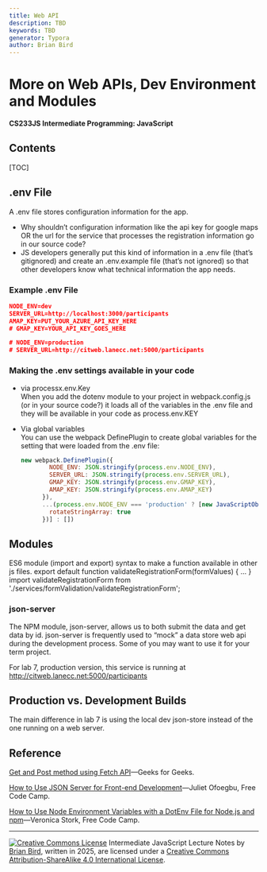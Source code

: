 ```yaml
---
title: Web API
description: TBD
keywords: TBD
generator: Typora
author: Brian Bird
---
```


<h1>More on Web APIs, Dev Environment and Modules</h1>

**CS233JS Intermediate Programming: JavaScript**

<h2>Contents</h2>

[TOC]

## .env File

A .env file stores configuration information for the app. 

- Why shouldn’t configuration information like the api key for google 
  maps OR the url for the service that processes the registration 
  information go in our source code?
- JS developers generally put this kind of information in a .env file (that’s 
  gitignored) and create an .env.example file (that’s not ignored) so that 
  other developers know what technical information the app needs.

### Example .env File

```json
NODE_ENV=dev
SERVER_URL=http://localhost:3000/participants
AMAP_KEY=PUT_YOUR_AZURE_API_KEY_HERE
# GMAP_KEY=YOUR_API_KEY_GOES_HERE

# NODE_ENV=production
# SERVER_URL=http://citweb.lanecc.net:5000/participants
```

### Making the .env settings available in your code

- via processx.env.Key  
  When you add the dotenv module to your project in webpack.config.js (or in your source code?) it loads all of the variables in the .env file and they will be available in your code as process.env.KEY

- Via global variables  
  You can use the webpack DefinePlugin to create global variables for the setting that were loaded from the .env file:  

  ```javascript
  new webpack.DefinePlugin({
          NODE_ENV: JSON.stringify(process.env.NODE_ENV),
          SERVER_URL: JSON.stringify(process.env.SERVER_URL),
          GMAP_KEY: JSON.stringify(process.env.GMAP_KEY),
          AMAP_KEY: JSON.stringify(process.env.AMAP_KEY)
        }),
        ...(process.env.NODE_ENV === 'production' ? [new JavaScriptObfuscator ({
          rotateStringArray: true
        })] : [])
  ```

## Modules

 ES6 module (import and export) syntax to make 
a function available in other js files.
export default function validateRegistrationForm(formValues) { … } 
import validateRegistrationForm from './services/formValidation/validateRegistrationForm';

### json-server

The NPM module, json-server,  allows us to both submit the data and get data by id. json-server is frequently used to “mock” a data store web api during the development process. Some of you may want to use it for your term project.

For lab 7, production version, this service is running at  http://citweb.lanecc.net:5000/participants

## Production vs. Development Builds

The main difference in lab 7 is using the local dev json-store instead of the one running on a web server.



## Reference

[Get and Post method using Fetch API](https://www.geeksforgeeks.org/get-and-post-method-using-fetch-api/)&mdash;Geeks for Geeks.

[How to Use JSON Server for Front-end Development](https://www.freecodecamp.org/news/json-server-for-frontend-development/)&mdash;Juliet Ofoegbu, Free Code Camp.

[How to Use Node Environment Variables with a DotEnv File for Node.js and npm](https://www.freecodecamp.org/news/how-to-use-node-environment-variables-with-a-dotenv-file-for-node-js-and-npm/)&mdash;Veronica Stork, Free Code Camp.



---

[![Creative Commons License](https://i.creativecommons.org/l/by-sa/4.0/88x31.png)](http://creativecommons.org/licenses/by-sa/4.0/) Intermediate JavaScript Lecture Notes by [Brian Bird](https://profbird.dev), written in <time>2025</time>, are licensed under a [Creative Commons Attribution-ShareAlike 4.0 International License](http://creativecommons.org/licenses/by-sa/4.0/). 